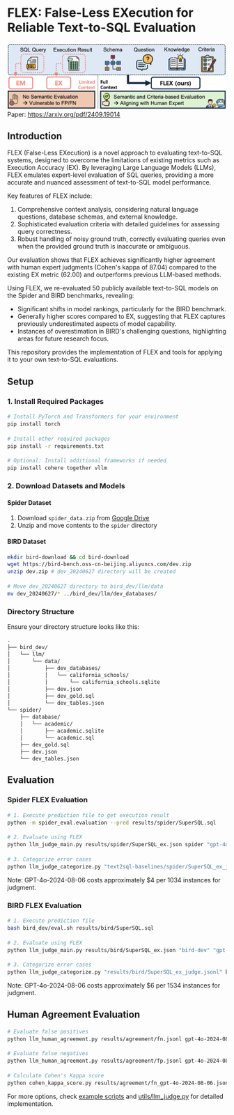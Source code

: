 # FLEX: False-Less EXecution for Reliable Text-to-SQL Evaluation
![flow](img/flow-v06.png)
Paper: https://arxiv.org/pdf/2409.19014
## Introduction

FLEX (False-Less EXecution) is a novel approach to evaluating text-to-SQL systems, designed to overcome the limitations of existing metrics such as Execution Accuracy (EX). By leveraging Large Language Models (LLMs), FLEX emulates expert-level evaluation of SQL queries, providing a more accurate and nuanced assessment of text-to-SQL model performance.

Key features of FLEX include:

1. Comprehensive context analysis, considering natural language questions, database schemas, and external knowledge.
2. Sophisticated evaluation criteria with detailed guidelines for assessing query correctness.
3. Robust handling of noisy ground truth, correctly evaluating queries even when the provided ground truth is inaccurate or ambiguous.

Our evaluation shows that FLEX achieves significantly higher agreement with human expert judgments (Cohen's kappa of 87.04) compared to the existing EX metric (62.00) and outperforms previous LLM-based methods.

Using FLEX, we re-evaluated 50 publicly available text-to-SQL models on the Spider and BIRD benchmarks, revealing:

- Significant shifts in model rankings, particularly for the BIRD benchmark.
- Generally higher scores compared to EX, suggesting that FLEX captures previously underestimated aspects of model capability.
- Instances of overestimation in BIRD's challenging questions, highlighting areas for future research focus.

This repository provides the implementation of FLEX and tools for applying it to your own text-to-SQL evaluations.

## Setup

### 1. Install Required Packages

```bash
# Install PyTorch and Transformers for your environment
pip install torch

# Install other required packages
pip install -r requirements.txt

# Optional: Install additional frameworks if needed
pip install cohere together vllm
```

### 2. Download Datasets and Models

#### Spider Dataset
1. Download `spider_data.zip` from [Google Drive](https://drive.google.com/file/d/1403EGqzIDoHMdQF4c9Bkyl7dZLZ5Wt6J/view)
2. Unzip and move contents to the `spider` directory

#### BIRD Dataset
```bash
mkdir bird-download && cd bird-download
wget https://bird-bench.oss-cn-beijing.aliyuncs.com/dev.zip
unzip dev.zip # dev_20240627 directory will be created

# Move dev_20240627 directory to bird_dev/llm/data
mv dev_20240627/* ../bird_dev/llm/dev_databases/
```

### Directory Structure
Ensure your directory structure looks like this:
```
.
├── bird_dev/
│   └── llm/
│       └── data/
│           ├── dev_databases/
│           │   └── california_schools/
│           │       └── california_schools.sqlite
│           ├── dev.json
│           ├── dev_gold.sql
│           └── dev_tables.json
└── spider/
    ├── database/
    │   └── academic/
    │       ├── academic.sqlite
    │       └── academic.sql
    ├── dev_gold.sql
    ├── dev.json
    └── dev_tables.json
```

## Evaluation

### Spider FLEX Evaluation

```bash
# 1. Execute prediction file to get execution result
python -m spider_eval.evaluation --pred results/spider/SuperSQL.sql

# 2. Evaluate using FLEX
python llm_judge_main.py results/spider/SuperSQL_ex.json spider "gpt-4o-2024-08-06" --batch_size 32 --num_threads 8

# 3. Categorize error cases
python llm_judge_categorize.py "text2sql-baselines/spider/SuperSQL_ex_judge.jsonl" spider gpt-4o-2024-08-06 --batch_size 32 --num_threads 8
```

Note: GPT-4o-2024-08-06 costs approximately $4 per 1034 instances for judgment.

### BIRD FLEX Evaluation

```bash
# 1. Execute prediction file
bash bird_dev/eval.sh results/bird/SuperSQL.sql

# 2. Evaluate using FLEX
python llm_judge_main.py results/bird/SuperSQL_ex.json "bird-dev" "gpt-4o-2024-08-06" --batch_size 32 --num_threads 8

# 3. Categorize error cases
python llm_judge_categorize.py "results/bird/SuperSQL_ex_judge.jsonl" bird-dev gpt-4o-2024-08-06 --batch_size 32 --num_threads 8
```

Note: GPT-4o-2024-08-06 costs approximately $6 per 1534 instances for judgment.

## Human Agreement Evaluation

```bash
# Evaluate false positives
python llm_human_agreement.py results/agreement/fn.jsonl gpt-4o-2024-08-06

# Evaluate false negatives
python llm_human_agreement.py results/agreement/fp.jsonl gpt-4o-2024-08-06

# Calculate Cohen's Kappa score
python cohen_kappa_score.py results/agreement/fn_gpt-4o-2024-08-06.jsonl results/agreement/fp_gpt-4o-2024-08-06.jsonl
```

For more options, check [example scripts](./script/00-human-llm-agreement/) and [utils/llm_judge.py](./utils/llm_judge.py) for detailed implementation.
